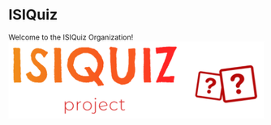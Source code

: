 # ISIQuiz
Welcome to the ISIQuiz Organization!
![Line Logo](https://github.com/ISIQuiz/.github/blob/main/img/ISIQuizLogoLine.png)

